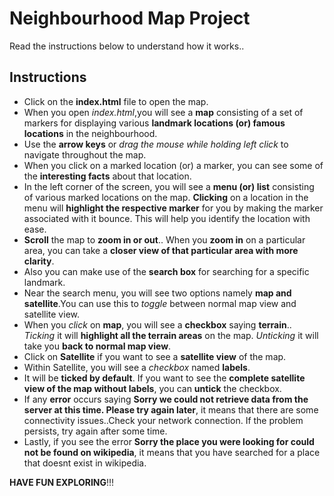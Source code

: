 # Neighbourhood Map Project

Read the instructions below to understand how it works..  

## **Instructions**
* Click on the **index.html** file to open the map.
* When you open _index.html_,you will see a **map** consisting of a set of markers for displaying various **landmark locations (or) famous locations** in the neighbourhood.
* Use the **arrow keys** or _drag the mouse while holding left click_ to navigate throughout the map.
* When you click on a marked location (or) a marker, you can see some of the **interesting facts** about that location.
* In the left corner of  the screen, you will see a **menu (or) list** consisting of various marked locations on the map. **Clicking** on a location in the menu will **highlight the respective marker** for you by making the marker associated with it bounce. This will help you identify the location with ease.
* **Scroll** the map to **zoom in or out**.. When you **zoom in** on a particular area, you can take a **closer view of that particular area with more clarity**.
* Also you can make use of the **search box** for searching for a specific landmark.
* Near the search menu, you will see two options namely **map and satellite**.You can use this to _toggle_ between normal map view and satellite view.
* When you _click_ on  **map**, you will see a **checkbox** saying **terrain**.. _Ticking_ it will **highlight all the terrain areas** on the map. _Unticking_ it will take you **back to normal map view**.
* Click on **Satellite** if you want to see a **satellite view** of the map.
* Within Satellite, you will see a _checkbox_ named **labels**.
* It will be **ticked by default**. If you want to see the **complete satellite view of the map without labels**, you can **untick** the checkbox.
* If any **error** occurs saying **Sorry we could not retrieve data from the server at this time. Please try again later**, it means that there are some connectivity issues..Check your network connection. If the problem persists, try again after some time.
* Lastly, if you see the error **Sorry the place you were looking for could not be found on wikipedia**, it means that you have searched for a place that doesnt exist in wikipedia.

 
 **HAVE FUN EXPLORING**!!!

